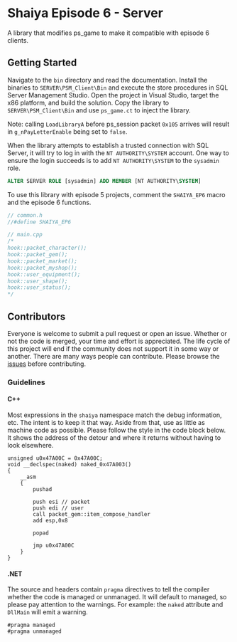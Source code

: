 # Shaiya Episode 6 - Server

A library that modifies ps_game to make it compatible with episode 6 clients.

## Getting Started

Navigate to the `bin` directory and read the documentation. Install the binaries to `SERVER\PSM_Client\Bin` and execute the store procedures in SQL Server Management Studio. Open the project in Visual Studio, target the x86 platform, and build the solution. Copy the library to `SERVER\PSM_Client\Bin` and use `ps_game.ct` to inject the library. 

Note: calling `LoadLibraryA` before ps_session packet `0x105` arrives will result in `g_nPayLetterEnable` being set to `false`.

When the library attempts to establish a trusted connection with SQL Server, it will try to log in with the `NT AUTHORITY\SYSTEM` account. One way to ensure the login succeeds is to add `NT AUTHORITY\SYSTEM` to the `sysadmin` role.

```sql
ALTER SERVER ROLE [sysadmin] ADD MEMBER [NT AUTHORITY\SYSTEM]

```

To use this library with episode 5 projects, comment the `SHAIYA_EP6` macro and the episode 6 functions.

```cpp
// common.h
//#define SHAIYA_EP6
```

```cpp
// main.cpp
/*
hook::packet_character();
hook::packet_gem();
hook::packet_market();
hook::packet_myshop();
hook::user_equipment();
hook::user_shape();
hook::user_status();
*/
```

## Contributors

Everyone is welcome to submit a pull request or open an issue. Whether or not the code is merged, your time and effort is appreciated. The life cycle of this project will end if the community does not support it in some way or another. There are many ways people can contribute. Please browse the [issues](https://github.com/kurtekat/Shaiya/issues) before contributing.

### Guidelines

#### C++

Most expressions in the `shaiya` namespace match the debug information, etc. The intent is to keep it that way. Aside from that, use as little as machine code as possible. Please follow the style in the code block below. It shows the address of the detour and where it returns without having to look elsewhere.

```
unsigned u0x47A00C = 0x47A00C;
void __declspec(naked) naked_0x47A003()
{
    __asm
    {
        pushad

        push esi // packet
        push edi // user
        call packet_gem::item_compose_handler
        add esp,0x8
        
        popad

        jmp u0x47A00C
    }
}
```

#### .NET

The source and headers contain `pragma` directives to tell the compiler whether the code is managed or unmanaged. It will default to managed, so please pay attention to the warnings. For example: the `naked` attribute and `DllMain` will emit a warning.

```
#pragma managed
#pragma unmanaged
```
